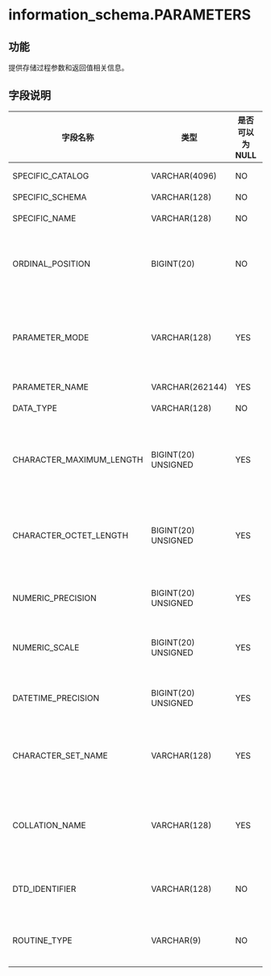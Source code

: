 information_schema.PARAMETERS 
==================================================



功能 
-----------

提供存储过程参数和返回值相关信息。

字段说明 
-------------



|         **字段名称**         |        **类型**        | **是否可以为 NULL** |                                                                                                    **描述**                                                                                                     |
|--------------------------|----------------------|----------------|---------------------------------------------------------------------------------------------------------------------------------------------------------------------------------------------------------------|
| SPECIFIC_CATALOG         | VARCHAR(4096)        | NO             | 固定值（def）                                                                                                                                                                                                      |
| SPECIFIC_SCHEMA          | VARCHAR(128)         | NO             | 数据库名                                                                                                                                                                                                          |
| SPECIFIC_NAME            | VARCHAR(128)         | NO             | 存储过程名                                                                                                                                                                                                         |
| ORDINAL_POSITION         | BIGINT(20)           | NO             | 参数位置（对于函数的返回值该值是 0）                                                                                                                                                                                           |
| PARAMETER_MODE           | VARCHAR(128)         | YES            | 参数类型：<ul><li>IN</li>INOUT<li>OUT</li>NULL</ul>   |
| PARAMETER_NAME           | VARCHAR(262144)      | YES            | 参数名                                                                                                                                                                                                           |
| DATA_TYPE                | VARCHAR(128)         | NO             | 参数数据类型                                                                                                                                                                                                        |
| CHARACTER_MAXIMUM_LENGTH | BIGINT(20)  UNSIGNED | YES            | 对于 String 类型的参数，记录字符最大长度                                                                                                                                                                                      |
| CHARACTER_OCTET_LENGTH   | BIGINT(20)  UNSIGNED | YES            | 对于 String 类型的参数，记录字节的最大长度                                                                                                                                                                                     |
| NUMERIC_PRECISION        | BIGINT(20)  UNSIGNED | YES            | 对于数值类型的参数，记录 Precision                                                                                                                                                                                        |
| NUMERIC_SCALE            | BIGINT(20)  UNSIGNED | YES            | 对于数值类型的参数，记录 Scale                                                                                                                                                                                            |
| DATETIME_PRECISION       | BIGINT(20)  UNSIGNED | YES            | 对于日期类型，记录日期类型的精度                                                                                                                                                                                              |
| CHARACTER_SET_NAME       | VARCHAR(128)         | YES            | 对于 String 类型的参数，记录字符集                                                                                                                                                                                         |
| COLLATION_NAME           | VARCHAR(128)         | YES            | 对于 String 类型的参数，记录字符排序规则                                                                                                                                                                                      |
| DTD_IDENTIFIER           | VARCHAR(128)         | NO             | 字符形式记录数据类型的详细信息                                                                                                                                                                                               |
| ROUTINE_TYPE             | VARCHAR(9)           | NO             | 存储过程的类型（过程/函数）                                                                                                                                                                                                |


